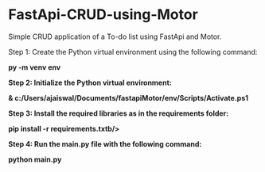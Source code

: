 # FastApi-CRUD-using-Motor
Simple CRUD application of a To-do list using FastApi and Motor.



Step 1:
Create the Python virtual environment using the following command:

<b>py -m venv env<b/>

Step 2:
Initialize the Python virtual environment:

<b>& c:/Users/ajaiswal/Documents/fastapiMotor/env/Scripts/Activate.ps1<b/>

Step 3:
Install the required libraries as in the requirements folder:

<b>pip install -r requirements.txtb/>

Step 4:
Run the main.py file with the following command:

<b>python main.py<b/>
